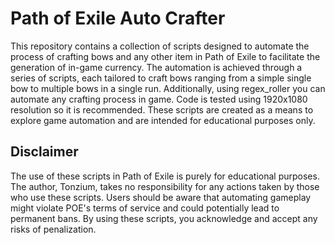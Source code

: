 # Path of Exile Auto Crafter
This repository contains a collection of scripts designed to automate the process of crafting bows and any other item in Path of Exile to facilitate the generation of in-game currency.
The automation is achieved through a series of scripts, each tailored to craft bows ranging from a simple single bow to multiple bows in a single run. 
Additionally, using regex_roller you can automate any crafting process in game. Code is tested using 1920x1080 resolution so it is recommended.
These scripts are created as a means to explore game automation and are intended for educational purposes only.

## Disclaimer
The use of these scripts in Path of Exile is purely for educational purposes. The author, Tonzium,
takes no responsibility for any actions taken by those who use these scripts. Users should be aware that automating gameplay might violate POE's terms of service
and could potentially lead to permanent bans. By using these scripts, you acknowledge and accept any risks of penalization.
